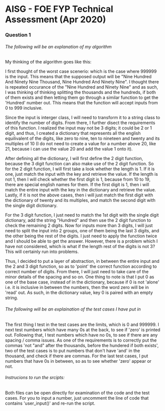 # AISG - FOE FYP Technical Assessment (Apr 2020)

### Question 1

###### The following will be an explanation of my algorithm

My thinking of the algorithm goes like this:

I first thought of the worst case scenerio: which is the case where 999999 is the input. This means that
the supposed output will be "Nine Hundred And Ninety Nine Thousand, Nine Hundred And Ninety Nine". I thought there is repeated occurance of the "Nine Hundred and Ninety Nine" and as such, I was thinking of thinking splitting the thousands and the hundreds, if both of them exists and then letting them go through a similar function to get the 'Hundred' number out. This means that the function will accept inputs from 0 to 999 inclusive.

Since the input is interger class, I will need to transform it to a string class to identify the number of digits. From there, I further disect the requirements of this function. I realized the input may not be 3 digits; it could be 2 or 1 digit, and thus, I created a dictionary that represents all the english equilivalent of the digits, like zero to nine, ten to nineteen and twenty and its multiples of 10 (I do not need to create a value for a number above 20, like 21, because i can use the value 20 and add the value 1 onto it). 

After defining all the dictionary, I will first define the 2 digit function, because the 3 digit function can also make use of the 2 digit function. So for the 2 digit function, I will first take a look whether the length is 1. If it is one, just match the input with the key and retrieve the value. If the length is not 1, then I will check whether the first digit is 1, because from 10 to 19, there are special english names for them. If the first digit is 1, then i will match the entire input with the key in the dictionary and retrieve the value. Lastly, if it is not the above cases, then i will just match the first digit with the dictionary of twenty and its multiples, and match the second digit with the single digit dictionary.

For the 3 digit function, I just need to match the 1st digit with the single digit dictionary, add the string "Hundred" and then use the 2 digit function to check the remaining 2 digits. Now for inputs more than 3 digits, I will just need to split the input into 2 groups, one of them being the last 3 digits, and the other being the rest of the digits. I just need to apply the function twice and I should be able to get the answer. However, there is a problem which I have not considered, which is what if the length rest of the digits is not 3? This will certainly run into problems.

Thus, I decided to put a layer of abstraction, in between the entire input and the 2 and 3 digit function, so as to 'point' the correct function according to correct number of digits. From there, I will just need to take care of the minor details of the spacing and so on. One thing to note is that I put 0 as one of the base case, instead of in the dictionary, because if 0 is not 'alone' i.e. it is inclusive
in between the numbers, then the word zero will be in 'read' out. As such, in the dictionary value, key 0 is paired with an empty string.

###### The following will be an explaination of the test cases I have put in

The first thing I test in the test cases are the limits, which is 0 and 999999. I next test numbers which have many 0s at the back, to see if 'zero' is printed out. Following that, I test numbers which have no 0s, to see if there are any spacing / comma issues. As one of the requirements is to correctly put the commas 'not "and" after the thousands, before the hundered if both exists', two of the test cases is to put numbers that don't have 'and' in the thousand, and check if there are commas. For the last test cases, I put numbers that have 0s in between, so as to see whether 'zero' appear or not.

###### Instrucions to run the srcipts:
Both files can be open directly for examination of the code and the test cases. For you to input a number, just uncomment the line of code that contains 'user_input()' and re-run the script.
